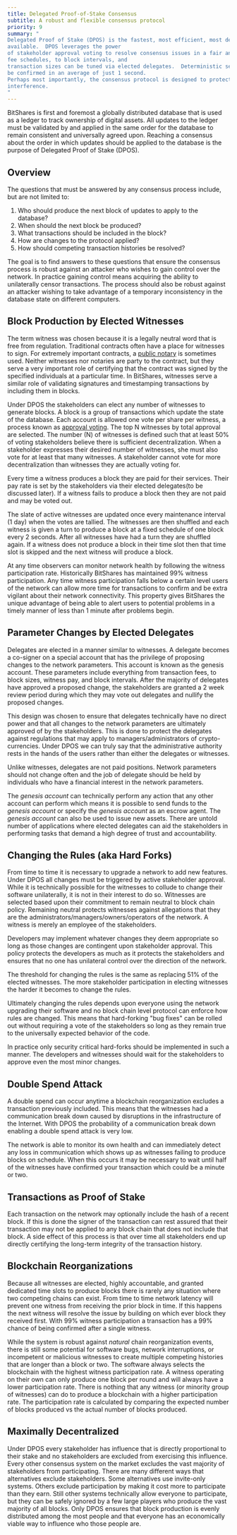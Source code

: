 ```yaml
---
title: Delegated Proof-of-Stake Consensus
subtitle: A robust and flexible consensus protocol
priority: 9
summary: "
Delegated Proof of Stake (DPOS) is the fastest, most efficient, most decentralized, and most flexible consensus model
available.  DPOS leverages the power
of stakeholder approval voting to resolve consensus issues in a fair and democratic way.  All network parameters from
fee schedules, to block intervals, and
transaction sizes can be tuned via elected delegates.  Deterministic selection of block producers allows transactions to
be confirmed in an average of just 1 second.
Perhaps most importantly, the consensus protocol is designed to protect all participants against unwanted regulatory
interference.
"
---
```


BitShares is first and foremost a globally distributed database that is used as a ledger to track ownership of digital
assets.  All updates to the ledger must be validated by and applied in the same order for the database to remain
consistent and universally
agreed upon.   Reaching a consensus about the order in which updates should be applied to the database is the purpose of
Delegated Proof of Stake (DPOS).

## Overview

The questions that must be answered by any consensus process include, but are not limited to:

1. Who should produce the next block of updates to apply to the database?
2. When should the next block be produced?
3. What transactions should be included in the block?
4. How are changes to the protocol applied?
5. How should competing transaction histories be resolved?

The goal is to find answers to these questions that ensure the consensus process is robust against
an attacker who wishes to gain control over the network.  In practice gaining control means acquiring
the ability to unilaterally censor transactions.  The process should also be robust against an attacker
wishing to take advantage of a temporary inconsistency in the database state on different computers.

## Block Production by Elected Witnesses

The term witness was chosen because it is a legally neutral word that is free from regulation.  Traditional contracts
often have a place for witnesses to sign.  For extremely important contracts, a [public
notary](http://en.wikipedia.org/wiki/Notary_public)
is sometimes used.   Neither witnesses nor notaries are party to the contract, but they serve a very important role
of certifying that the contract was signed by the specified individuals at a particular time.   In BitShares, witnesses
serve a similar role of validating signatures and timestamping transactions by including them in blocks.

Under DPOS the stakeholders can elect any number of witnesses to generate blocks.  A block is a group of
transactions which update the state of the database.   Each account is allowed one vote per share per witness, a
process known as [approval voting](http://en.wikipedia.org/wiki/Approval_voting).  The top N witnesses by total
approval are selected.  The number (N) of witnesses is defined such that at least 50% of voting stakeholders
believe there is sufficient decentralization.   When a stakeholder expresses their desired number of witnesses,
she must also vote for at least that many witnesses.   A stakeholder cannot vote for more decentralization
than witnesses they are actually voting for.

Every time a witness produces a block they are paid for their services.  Their pay rate is set by the stakeholders
via their elected delegates(to be discussed later).  If a witness fails to produce a block then they are not
paid and may be voted out.

The slate of active witnesses are updated once every maintenance interval (1 day) when the votes are tallied. The witnesses are
then shuffled and each witness is given a turn to produce a block at a fixed schedule of one block every 2 seconds. After all
witnesses have had a turn they are shuffled again.  If a witness does not produce a block in their time slot then that time
slot is skipped and the next witness will produce a block.

At any time observers can monitor network health by following the witness participation rate.  Historically BitShares has
maintained 99% witness participation.   Any time witness participation falls below a certain level users of the
network can allow more time for transactions to confirm and be extra vigilant about their network connectivity.  This
property gives BitShares the unique advantage of being able to alert users to potential problems in a timely manner of
less than 1 minute after problems begin.

## Parameter Changes by Elected Delegates

Delegates are elected in a manner similar to witnesses.   A delegate becomes a co-signer on a special
account that has the privilege of proposing changes to the network parameters.  This account is known as the
genesis account.  These parameters include everything from transaction fees, to block sizes, witness pay, and block
intervals.  After the majority of delegates have
approved a proposed change, the stakeholders are granted a 2 week review period during which they may vote out
delegates and nullify the proposed changes.

This design was chosen to ensure that delegates technically have no direct power and that all changes to the
network parameters are ultimately approved of by the stakeholders.  This is done to protect the delegates against
regulations that may apply to managers/administrators of crypto-currencies.   Under DPOS we can truly say that the
administrative authority rests in the hands of the users rather than either the delegates or witnesses.

Unlike witnesses, delegates are not paid positions.  Network parameters should not change often and the job of
delegate should be held by individuals who have a financial interest in the network parameters.

The *genesis account* can technically perform any action that any other account can perform which means it is possible to
send funds to the *genesis account* or specify the *genesis account* as an escrow agent.  The *genesis account* can also
be used to issue new assets.  There are untold number of applications where elected delegates can aid the stakeholders in
performing tasks that demand a high degree of trust and accountability.

## Changing the Rules  (aka Hard Forks)

From time to time it is necessary to upgrade a network to add new features.  Under DPOS all changes must
be triggered by active stakeholder approval.   While it is technically possible for the witnesses to collude to
change their software unilaterally, it is not in their interest to do so.  Witnesses are selected based upon
their commitment to remain neutral to block chain policy.   Remaining neutral protects witnesses against
allegations that they are the administrators/managers/owners/operators of the network.  A witness is merely
an employee of the stakeholders.

Developers may implement whatever changes they deem appropriate so long as those changes are contingent upon
stakeholder approval.  This policy protects the developers as much as it protects the stakeholders and
ensures that no one has unilateral control over the direction of the network.

The threshold for changing the rules is the same as replacing 51% of the elected witnesses.  The more
stakeholder participation in electing witnesses the harder it becomes to change the rules.

Ultimately changing the rules depends upon everyone using the network upgrading their software and
no block chain level protocol can enforce how rules are changed.  This means that hard-forking "bug fixes" can
be rolled out without requiring a vote of the stakeholders so long as they remain true to the universally
expected behavior of the code.

In practice only security critical hard-forks should be implemented in such a manner. The developers and
witnesses should wait for the stakeholders to approve even the most minor changes.


## Double Spend Attack

A double spend can occur anytime a blockchain reorganization excludes a transaction previously included.
This means that the witnesses had a communication break down caused by disruptions in the infrastructure of the Internet.
With DPOS the probability of a communication break down enabling a double spend attack is very low.

The network is able to monitor its own health and can immediately detect any loss in communication which shows up as
witnesses failing to produce blocks on schedule.
When this occurs it may be necessary to wait until half of the witnesses have confirmed your transaction which could be
a minute or two.

## Transactions as Proof of Stake

Each transaction on the network may optionally include the hash of a recent block.  If this is done the signer of the
transaction can rest assured that their
transaction may not be applied to any block chain that does not include that block.  A side effect of this process is
that over time all stakeholders end up
directly certifying the long-term integrity of the transaction history.

## Blockchain Reorganizations

Because all witnesses are elected, highly accountable, and granted dedicated time slots to produce blocks there is
rarely any situation where two competing chains can exist.  From time to time network latency will prevent one witness
from
receiving the prior block in time.  If this happens the next witness will resolve the issue by building on which ever
block they received first.  With 99% witness participation a transaction has a 99% chance of being confirmed after a
single witness.

While the system is robust against *natural* chain reorganization events, there is still some potential for software
bugs, network interruptions, or incompetent or malicious witnesses to create multiple competing histories that are
longer
than a block or two.  The software always selects the blockchain with the highest witness participation rate.  A
witness operating on their own can only produce one block per round and will always have a lower participation rate.
There is nothing that any witness (or minority group of witnesses)
can do to produce a blockchain with a higher participation rate.    The participation rate is calculated by comparing
the expected number of blocks produced vs the actual number of blocks produced.

## Maximally Decentralized

Under DPOS every stakeholder has influence that is directly proportional to their stake and no stakeholders are excluded
from exercising this influence.  Every other consensus system on the market
excludes the vast majority of stakeholders from participating.  There are many different ways that alternatives exclude
stakeholders.   Some alternatives use invite-only systems. Others exclude
participation by making it cost more to participate than they earn.  Still other systems technically allow everyone to
participate, but they can be safely ignored by a few large players who produce the vast
majority of all blocks.  Only DPOS ensures that block production is evenly distributed among the most people and that
everyone has an economically viable way to influence who those people are.
